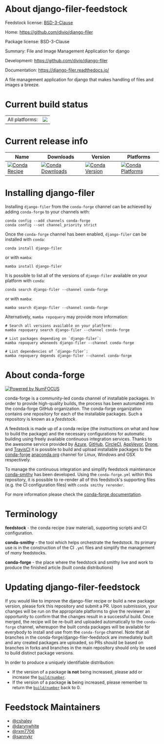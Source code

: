 About django-filer-feedstock
============================

Feedstock license: [BSD-3-Clause](https://github.com/conda-forge/django-filer-feedstock/blob/main/LICENSE.txt)

Home: https://github.com/divio/django-filer

Package license: BSD-3-Clause

Summary: File and Image Management Application for django

Development: https://github.com/divio/django-filer

Documentation: https://django-filer.readthedocs.io/

A file management application for django that makes handling of files and images a breeze.

Current build status
====================


<table><tr><td>All platforms:</td>
    <td>
      <a href="https://dev.azure.com/conda-forge/feedstock-builds/_build/latest?definitionId=2894&branchName=main">
        <img src="https://dev.azure.com/conda-forge/feedstock-builds/_apis/build/status/django-filer-feedstock?branchName=main">
      </a>
    </td>
  </tr>
</table>

Current release info
====================

| Name | Downloads | Version | Platforms |
| --- | --- | --- | --- |
| [![Conda Recipe](https://img.shields.io/badge/recipe-django--filer-green.svg)](https://anaconda.org/conda-forge/django-filer) | [![Conda Downloads](https://img.shields.io/conda/dn/conda-forge/django-filer.svg)](https://anaconda.org/conda-forge/django-filer) | [![Conda Version](https://img.shields.io/conda/vn/conda-forge/django-filer.svg)](https://anaconda.org/conda-forge/django-filer) | [![Conda Platforms](https://img.shields.io/conda/pn/conda-forge/django-filer.svg)](https://anaconda.org/conda-forge/django-filer) |

Installing django-filer
=======================

Installing `django-filer` from the `conda-forge` channel can be achieved by adding `conda-forge` to your channels with:

```
conda config --add channels conda-forge
conda config --set channel_priority strict
```

Once the `conda-forge` channel has been enabled, `django-filer` can be installed with `conda`:

```
conda install django-filer
```

or with `mamba`:

```
mamba install django-filer
```

It is possible to list all of the versions of `django-filer` available on your platform with `conda`:

```
conda search django-filer --channel conda-forge
```

or with `mamba`:

```
mamba search django-filer --channel conda-forge
```

Alternatively, `mamba repoquery` may provide more information:

```
# Search all versions available on your platform:
mamba repoquery search django-filer --channel conda-forge

# List packages depending on `django-filer`:
mamba repoquery whoneeds django-filer --channel conda-forge

# List dependencies of `django-filer`:
mamba repoquery depends django-filer --channel conda-forge
```


About conda-forge
=================

[![Powered by
NumFOCUS](https://img.shields.io/badge/powered%20by-NumFOCUS-orange.svg?style=flat&colorA=E1523D&colorB=007D8A)](https://numfocus.org)

conda-forge is a community-led conda channel of installable packages.
In order to provide high-quality builds, the process has been automated into the
conda-forge GitHub organization. The conda-forge organization contains one repository
for each of the installable packages. Such a repository is known as a *feedstock*.

A feedstock is made up of a conda recipe (the instructions on what and how to build
the package) and the necessary configurations for automatic building using freely
available continuous integration services. Thanks to the awesome service provided by
[Azure](https://azure.microsoft.com/en-us/services/devops/), [GitHub](https://github.com/),
[CircleCI](https://circleci.com/), [AppVeyor](https://www.appveyor.com/),
[Drone](https://cloud.drone.io/welcome), and [TravisCI](https://travis-ci.com/)
it is possible to build and upload installable packages to the
[conda-forge](https://anaconda.org/conda-forge) [anaconda.org](https://anaconda.org/)
channel for Linux, Windows and OSX respectively.

To manage the continuous integration and simplify feedstock maintenance
[conda-smithy](https://github.com/conda-forge/conda-smithy) has been developed.
Using the ``conda-forge.yml`` within this repository, it is possible to re-render all of
this feedstock's supporting files (e.g. the CI configuration files) with ``conda smithy rerender``.

For more information please check the [conda-forge documentation](https://conda-forge.org/docs/).

Terminology
===========

**feedstock** - the conda recipe (raw material), supporting scripts and CI configuration.

**conda-smithy** - the tool which helps orchestrate the feedstock.
                   Its primary use is in the construction of the CI ``.yml`` files
                   and simplify the management of *many* feedstocks.

**conda-forge** - the place where the feedstock and smithy live and work to
                  produce the finished article (built conda distributions)


Updating django-filer-feedstock
===============================

If you would like to improve the django-filer recipe or build a new
package version, please fork this repository and submit a PR. Upon submission,
your changes will be run on the appropriate platforms to give the reviewer an
opportunity to confirm that the changes result in a successful build. Once
merged, the recipe will be re-built and uploaded automatically to the
`conda-forge` channel, whereupon the built conda packages will be available for
everybody to install and use from the `conda-forge` channel.
Note that all branches in the conda-forge/django-filer-feedstock are
immediately built and any created packages are uploaded, so PRs should be based
on branches in forks and branches in the main repository should only be used to
build distinct package versions.

In order to produce a uniquely identifiable distribution:
 * If the version of a package **is not** being increased, please add or increase
   the [``build/number``](https://docs.conda.io/projects/conda-build/en/latest/resources/define-metadata.html#build-number-and-string).
 * If the version of a package **is** being increased, please remember to return
   the [``build/number``](https://docs.conda.io/projects/conda-build/en/latest/resources/define-metadata.html#build-number-and-string)
   back to 0.

Feedstock Maintainers
=====================

* [@cshaley](https://github.com/cshaley/)
* [@darynwhite](https://github.com/darynwhite/)
* [@rxm7706](https://github.com/rxm7706/)
* [@sannykr](https://github.com/sannykr/)

